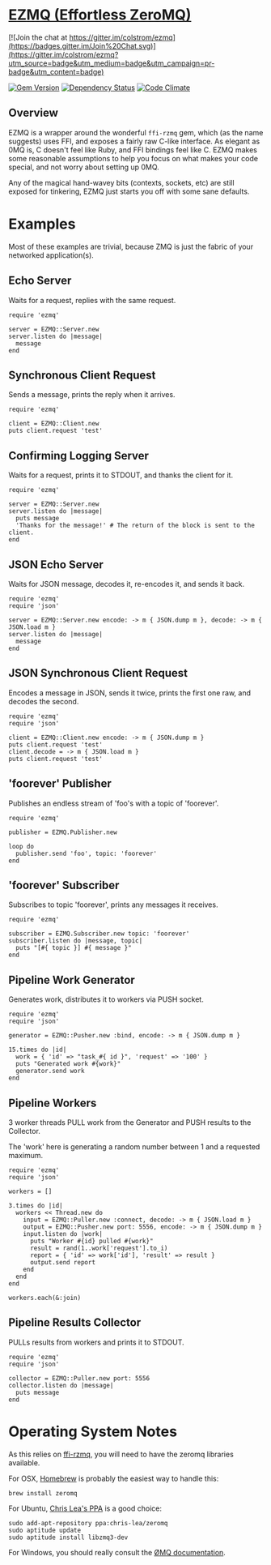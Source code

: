 [EZMQ (Effortless ZeroMQ)](https://colstrom.github.io/ezmq/)
========================

[![Join the chat at https://gitter.im/colstrom/ezmq](https://badges.gitter.im/Join%20Chat.svg)](https://gitter.im/colstrom/ezmq?utm_source=badge&utm_medium=badge&utm_campaign=pr-badge&utm_content=badge)

[![Gem Version](https://badge.fury.io/rb/ezmq.svg)](http://badge.fury.io/rb/ezmq)
[![Dependency Status](https://gemnasium.com/colstrom/ezmq.svg)](https://gemnasium.com/colstrom/ezmq)
[![Code Climate](https://codeclimate.com/github/colstrom/ezmq/badges/gpa.svg)](https://codeclimate.com/github/colstrom/ezmq)

Overview
--------

EZMQ is a wrapper around the wonderful `ffi-rzmq` gem, which (as the name suggests) uses FFI, and exposes a fairly raw C-like interface. As elegant as 0MQ is, C doesn't feel like Ruby, and FFI bindings feel like C. EZMQ makes some reasonable assumptions to help you focus on what makes your code special, and not worry about setting up 0MQ.

Any of the magical hand-wavey bits (contexts, sockets, etc) are still exposed for tinkering, EZMQ just starts you off with some sane defaults.

Examples
========

Most of these examples are trivial, because ZMQ is just the fabric of your networked application(s).

Echo Server
-----------
Waits for a request, replies with the same request.

```
require 'ezmq'

server = EZMQ::Server.new
server.listen do |message|
  message
end
```

Synchronous Client Request
--------------------------
Sends a message, prints the reply when it arrives.

```
require 'ezmq'

client = EZMQ::Client.new
puts client.request 'test'
```

Confirming Logging Server
-------------------------
Waits for a request, prints it to STDOUT, and thanks the client for it.

```
require 'ezmq'

server = EZMQ::Server.new
server.listen do |message|
  puts message
  'Thanks for the message!' # The return of the block is sent to the client.
end
```

JSON Echo Server
----------------
Waits for JSON message, decodes it, re-encodes it, and sends it back.

```
require 'ezmq'
require 'json'

server = EZMQ::Server.new encode: -> m { JSON.dump m }, decode: -> m { JSON.load m }
server.listen do |message|
  message
end
```

JSON Synchronous Client Request
-------------------------------
Encodes a message in JSON, sends it twice, prints the first one raw, and decodes the second.

```
require 'ezmq'
require 'json'

client = EZMQ::Client.new encode: -> m { JSON.dump m }
puts client.request 'test'
client.decode = -> m { JSON.load m }
puts client.request 'test'
```

'foorever' Publisher
--------------------
Publishes an endless stream of 'foo's with a topic of 'foorever'.

```
require 'ezmq'

publisher = EZMQ.Publisher.new

loop do
  publisher.send 'foo', topic: 'foorever'
end
```

'foorever' Subscriber
---------------------
Subscribes to topic 'foorever', prints any messages it receives.

```
require 'ezmq'

subscriber = EZMQ.Subscriber.new topic: 'foorever'
subscriber.listen do |message, topic|
  puts "[#{ topic }] #{ message }"
end
````

Pipeline Work Generator
------------------------
Generates work, distributes it to workers via PUSH socket.

```
require 'ezmq'
require 'json'

generator = EZMQ::Pusher.new :bind, encode: -> m { JSON.dump m }

15.times do |id|
  work = { 'id' => "task_#{ id }", 'request' => '100' }
  puts "Generated work #{work}"
  generator.send work
end

```

Pipeline Workers
---------------
3 worker threads PULL work from the Generator and PUSH results to the Collector.

The 'work' here is generating a random number between 1 and a requested maximum.

```
require 'ezmq'
require 'json'

workers = []

3.times do |id|
  workers << Thread.new do
    input = EZMQ::Puller.new :connect, decode: -> m { JSON.load m }
    output = EZMQ::Pusher.new port: 5556, encode: -> m { JSON.dump m }
    input.listen do |work|
      puts "Worker #{id} pulled #{work}"
      result = rand(1..work['request'].to_i)
      report = { 'id' => work['id'], 'result' => result }
      output.send report
    end
  end
end

workers.each(&:join)
```

Pipeline Results Collector
--------------------------
PULLs results from workers and prints it to STDOUT.

```
require 'ezmq'
require 'json'

collector = EZMQ::Puller.new port: 5556
collector.listen do |message|
  puts message
end
```
    
Operating System Notes
======================

As this relies on [ffi-rzmq](https://github.com/chuckremes/ffi-rzmq), you will need to have the zeromq libraries available.

For OSX, [Homebrew](http://brew.sh/) is probably the easiest way to handle this:

```brew install zeromq```

For Ubuntu, [Chris Lea's PPA](https://launchpad.net/~chris-lea/+archive/ubuntu/zeromq) is a good choice:

```
sudo add-apt-repository ppa:chris-lea/zeromq
sudo aptitude update
sudo aptitude install libzmq3-dev
```

For Windows, you should really consult the [ØMQ documentation](http://zeromq.org/docs:windows-installations).
